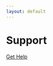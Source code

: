 ```yaml
---
layout: default
---
```


<main>
		<h1>Support</h1>
		<a class="cta-button" href="mailto:support@fitedit.io">Get Help</a>
</main>
